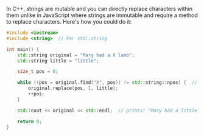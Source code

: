 In C++, strings are mutable and you can directly replace characters within them unlike in JavaScript where strings are immutable and require a method to replace characters. Here's how you could do it:

```cpp
#include <iostream>
#include <string>  // For std::string

int main() {
    std::string original = "Mary had a X lamb";
    std::string little = "little";

    size_t pos = 0;

    while ((pos = original.find("X", pos)) != std::string::npos) {  // loop to replace all instances of 'X' in the string
        original.replace(pos, 1, little);
        ++pos;
    }

    std::cout << original << std::endl;  // prints: "Mary had a little lamb"

    return 0;
}
```
